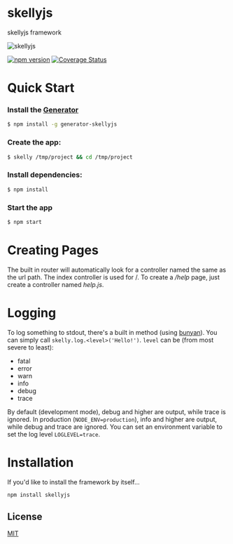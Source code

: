 # skellyjs

skellyjs framework

![skellyjs](https://avatars3.githubusercontent.com/u/14166772?v=3&s=200)

[![npm version](https://badge.fury.io/js/skellyjs.svg)](http://badge.fury.io/js/skellyjs)
[![Coverage Status](https://coveralls.io/repos/skellyjs/skellyjs/badge.svg?branch=master&service=github)](https://coveralls.io/github/skellyjs/skellyjs?branch=master)

# Quick Start
### Install the [Generator](https://npmjs.com/package/generator-skellyjs)

```bash
$ npm install -g generator-skellyjs
```

### Create the app:

```bash
$ skelly /tmp/project && cd /tmp/project
```

### Install dependencies:

```bash
$ npm install
```

### Start the app

```bash
$ npm start
```

# Creating Pages

The built in router will automatically look for a controller named the same as the url path.  The index controller is used for /. To create a */help* page, just create a controller named *help.js*.

# Logging

To log something to stdout, there's a built in method (using [bunyan](https://github.com/trentm/node-bunyan)).  You can simply call ```skelly.log.<level>('Hello!')```.
```level``` can be (from most severe to least):
   * fatal
   * error
   * warn
   * info
   * debug
   * trace

By default (development mode), debug and higher are output, while trace is ignored.  In production (```NODE_ENV=production```), info and higher are output, while debug and trace are ignored.  You can set an environment variable to set the log level ```LOGLEVEL=trace```.

# Installation

If you'd like to install the framework by itself...

```sh
npm install skellyjs
```



## License

  [MIT](LICENSE)
